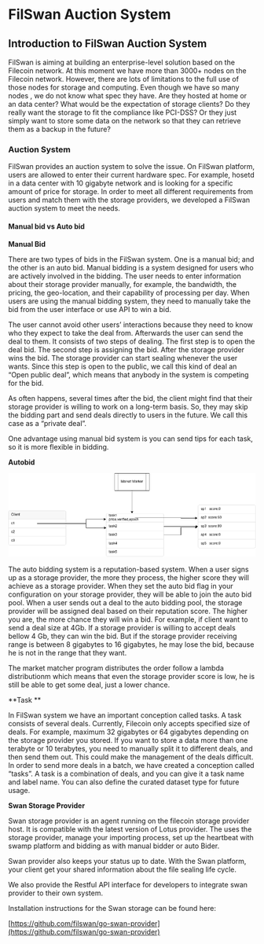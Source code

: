 # FilSwan Auction System

## Introduction to FilSwan Auction System

FilSwan is aiming at building an enterprise-level solution based on the Filecoin network. At this moment we have more than 3000+ nodes on the Filecoin network. However, there are lots of limitations to the full use of those nodes for storage and computing. Even though we have so many nodes , we do not know what spec they have. Are they hosted at home or an data center? What would be the expectation of storage clients? Do they really want the storage to fit the compliance like PCI-DSS? Or they just simply want to store some data on the network so that they can retrieve them as a backup in the future?

### Auction System

FilSwan provides an auction system to solve the issue. On FilSwan platform, users are allowed to enter their current hardware spec. For example, hosetd in a data center with 10 gigabyte network and is looking for a specific amount of price for storage. In order to meet all different requirements from users and match them with the storage providers, we developed a FilSwan auction system to meet the needs.

#### Manual bid vs Auto bid

**Manual Bid**

There are two types of bids in the FilSwan system. One is a manual bid; and the other is an auto bid. Manual bidding is a system designed for users who are actively involved in the bidding. The user needs to enter information about their storage provider manually, for example, the bandwidth, the pricing, the geo-location, and their capability of processing per day. When users are using the manual bidding system, they need to manually take the bid from the user interface or use API to win a bid.

The user cannot avoid other users’ interactions because they need to know who they expect to take the deal from. Afterwards the user can send the deal to them. It consists of two steps of dealing. The first step is to open the deal bid. The second step is assigning the bid. After the storage provider wins the bid. The storage provider can start sealing whenever the user wants. Since this step is open to the public, we call this kind of deal an “Open public deal”, which means that anybody in the system is competing for the bid.

As often happens, several times after the bid, the client might find that their storage provider is willing to work on a long-term basis. So, they may skip the bidding part and send deals directly to users in the future. We call this case as a “private deal”.

One advantage using manual bid system is you can send tips for each task, so it is more flexible in bidding.

**Autobid**&#x20;

![Autobid System](<../../.gitbook/assets/image (27).png>)

The auto bidding system is a reputation-based system. When a user signs up as a storage provider, the more they process, the higher score they will achieve as a storage provider. When they set the auto bid flag in your configuration on your storage provider, they will be able to join the auto bid pool. When a user sends out a deal to the auto bidding pool, the storage provider will be assigned deal based on their reputation score. The higher you are, the more chance they will win a bid. For example, if client want to send a deal size at 4Gb. If a storage provider is willing to accept deals bellow 4 Gb, they can win the bid. But if the storage provider receiving range is between 8 gigabytes to 16 gigabytes, he may lose the bid, because he is not in the range that they want.

The market matcher program distributes the order follow a lambda distributionm which means that even the storage provider score is low, he is still be able to get some deal, just a lower chance.

**Task **

In FilSwan system we have an important conception called tasks. A task consists of several deals. Currently, Filecoin only accepts specified size of deals. For example, maximum 32 gigabytes or 64 gigabytes depending on the storage provider you stored. If you want to store a data more than one terabyte or 10 terabytes, you need to manually split it to different deals, and then send them out. This could make the management of the deals difficult. In order to send more deals in a batch, we have created a conception called “tasks”. A task is a combination of deals, and you can give it a task name and label name. You can also define the curated dataset type for future usage.

**Swan Storage Provider**&#x20;

Swan storage provider is an agent running on the filecoin storage provider host. It is compatible with the latest version of Lotus provider. The uses the storage provider, manage your importing process, set up the heartbeat with swamp platform and bidding as with manual bidder or auto Bider.

Swan provider also keeps your status up to date. With the Swan platform, your client get your shared information about the file sealing life cycle.

We also provide the Restful API interface for developers to integrate swan provider to their own system.

Installation instructions for the Swan storage can be found here:

[https://github.com/filswan/go-swan-provider](https://github.com/filswan/go-swan-provider)
